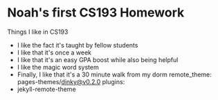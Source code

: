 # Noah's first CS193 Homework
Things I like in CS193
-  I like the fact it's taught by fellow students
-  I like that it's once a week
-  I like that it's an easy GPA boost while also being helpful
-  I like the magic word system
-  Finally, I like that it's a 30 minute walk from my dorm
remote_theme: pages-themes/dinky@v0.2.0
plugins:
- jekyll-remote-theme
